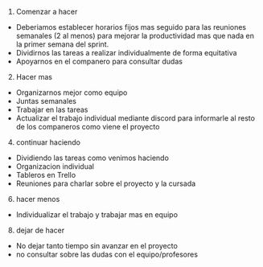 1) Comenzar a hacer
 - Deberiamos establecer horarios fijos mas seguido para las reuniones semanales (2 al menos) para mejorar la productividad mas que nada 
en la primer semana del sprint. 
 - Dividirnos las tareas a realizar individualmente de forma equitativa
 - Apoyarnos en el companero para consultar dudas

2) Hacer mas
  - Organizarnos mejor como equipo
  - Juntas semanales
  - Trabajar en las tareas
  - Actualizar el trabajo individual mediante discord para informarle al resto de los companeros como viene el proyecto

4) continuar haciendo
  - Dividiendo las tareas como venimos haciendo
  - Organizacion individual
  - Tableros en Trello
  - Reuniones para charlar sobre el proyecto y la cursada

6) hacer menos
  - Individualizar el trabajo y trabajar mas en equipo

8) dejar de hacer
  - No dejar tanto tiempo sin avanzar en el proyecto
  - no consultar sobre las dudas con el equipo/profesores
